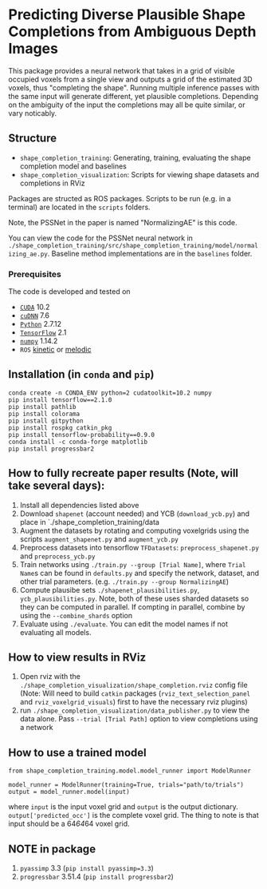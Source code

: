 # Predicting Diverse Plausible Shape Completions from Ambiguous Depth Images

This package provides a neural network that takes in a grid of visible occupied voxels from a single view and outputs a grid of the estimated 3D voxels, thus "completing the shape". Running multiple inference passes with the same input will generate different, yet plausible completions. Depending on the ambiguity of the input the completions may all be quite similar, or vary noticably.

## Structure
 - `shape_completion_training`: Generating, training, evaluating the shape completion model and baselines
 - `shape_completion_visualization`: Scripts for viewing shape datasets and completions in RViz
 
 Packages are structed as ROS packages. Scripts to be run (e.g. in a terminal) are located in the `scripts` folders.
 
 Note, the PSSNet in the paper is named "NormalizingAE" is this code.
 
 You can view the code for the PSSNet neural network in `./shape_completion_training/src/shape_completion_training/model/normalizing_ae.py`. Baseline method implementations are in the `baselines` folder.

### Prerequisites
The code is developed and tested on
- [`CUDA`](https://developer.nvidia.com/cuda-toolkit) 10.2 
- [`cuDNN`](https://developer.nvidia.com/rdp/cudnn-archive) 7.6
- [`Python`](https://www.python.org) 2.7.12
- [`TensorFlow`](https://github.com/tensorflow/tensorflow) 2.1
- [`numpy`](http://www.numpy.org/) 1.14.2
- `ROS` [kinetic](http://wiki.ros.org/kinetic) or [melodic](http://wiki.ros.org/melodic)

 ## Installation (in `conda` and `pip`)
  ```
  conda create -n CONDA_ENV python=2 cudatoolkit=10.2 numpy
  pip install tensorflow==2.1.0
  pip install pathlib
  pip install colorama
  pip install gitpython
  pip install rospkg catkin_pkg
  pip install tensorflow-probability==0.9.0
  conda install -c conda-forge matplotlib
  pip install progressbar2
  ```

 ## How to fully recreate paper results (Note, will take several days):
 1. Install all dependencies listed above
 2. Download `shapenet` (account needed) and YCB (`download_ycb.py`) and place in `./shape_completion_training/data
 3. Augment the datasets by rotating and computing voxelgrids using the scripts `augment_shapenet.py` and `augment_ycb.py`
 4. Preprocess datasets into tensorflow `TFDatasets`: `preprocess_shapenet.py` and `preprocess_ycb.py`
 5. Train networks using `./train.py --group [Trial Name]`, where `Trial Name`s can be found in `defaults.py` and specify the network, dataset, and other trial parameters. (e.g. `./train.py --group NormalizingAE`)
 6. Compute plausibe sets `./shapenet_plausibilities.py`, `ycb_plausibilities.py`. Note, both of these uses sharded datasets so they can be computed in parallel. If compting in parallel, combine by using the `--combine_shards` option
 7. Evaluate using `./evaluate`. You can edit the model names if not evaluating all models.
 
 ## How to view results in RViz
 1. Open rviz with the `./shape_completion_visualization/shape_completion.rviz` config file (Note: Will need to build `catkin` packages (`rviz_text_selection_panel` and `rviz_voxelgrid_visuals`) first to have the necessary rviz plugins)
 2. run `./shape_completion_visualization/data_publisher.py` to view the data alone. Pass `--trial [Trial Path]` option to view completions using a network 
 
 ## How to use a trained model
 ```
 from shape_completion_training.model.model_runner import ModelRunner
 
 model_runner = ModelRunner(training=True, trials="path/to/trials")
 output = model_runner.model(input)
 ```
 where `input` is the input voxel grid and `output` is the output dictionary. `output['predicted_occ']` is the complete voxel grid. The thing to note is that input should be a 64*64*64 voxel grid.

 ## NOTE in package
 1. `pyassimp` 3.3 (`pip install pyassimp=3.3`)
 2. `progressbar` 3.51.4 (`pip install progressbar2`)
